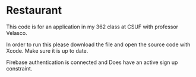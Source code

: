 # Restaurant

This code is for an application in my 362 class at CSUF with professor Velasco.

In order to run this please download the file and open the source code with Xcode. Make sure it is up to date. 

Firebase authentication is connected and Does have an active sign up constraint. 
